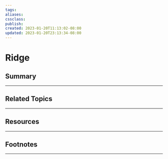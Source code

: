 ```yaml
---
tags:
aliases:
cssclass:
publish:
created: 2023-01-20T11:13:02-08:00
updated: 2023-01-20T23:13:34-08:00
---
```

# Ridge

## Summary

---

## Related Topics

---

## Resources

---

## Footnotes

---